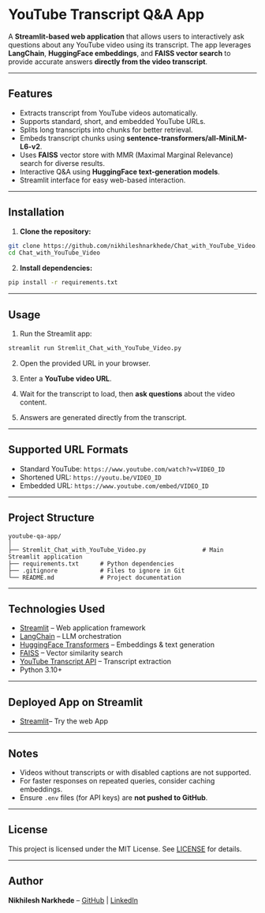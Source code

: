 
# YouTube Transcript Q&A App

A **Streamlit-based web application** that allows users to interactively ask questions about any YouTube video using its transcript. The app leverages **LangChain**, **HuggingFace embeddings**, and **FAISS vector search** to provide accurate answers **directly from the video transcript**.

---

## Features

- Extracts transcript from YouTube videos automatically.
- Supports standard, short, and embedded YouTube URLs.
- Splits long transcripts into chunks for better retrieval.
- Embeds transcript chunks using **sentence-transformers/all-MiniLM-L6-v2**.
- Uses **FAISS** vector store with MMR (Maximal Marginal Relevance) search for diverse results.
- Interactive Q&A using **HuggingFace text-generation models**.
- Streamlit interface for easy web-based interaction.

---

## Installation

1. **Clone the repository:**

```bash
git clone https://github.com/nikhileshnarkhede/Chat_with_YouTube_Video.git
cd Chat_with_YouTube_Video
```

2. **Install dependencies:**

```bash
pip install -r requirements.txt
```

---

## Usage

1. Run the Streamlit app:

```bash
streamlit run Stremlit_Chat_with_YouTube_Video.py
```

2. Open the provided URL in your browser.  

3. Enter a **YouTube video URL**.  

4. Wait for the transcript to load, then **ask questions** about the video content.  

5. Answers are generated directly from the transcript.

---

## Supported URL Formats

- Standard YouTube: `https://www.youtube.com/watch?v=VIDEO_ID`
- Shortened URL: `https://youtu.be/VIDEO_ID`
- Embedded URL: `https://www.youtube.com/embed/VIDEO_ID`

---

## Project Structure

```
youtube-qa-app/
│
├── Stremlit_Chat_with_YouTube_Video.py                # Main Streamlit application
├── requirements.txt      # Python dependencies
├── .gitignore            # Files to ignore in Git
└── README.md             # Project documentation
```

---

## Technologies Used

- [Streamlit](https://streamlit.io/) – Web application framework
- [LangChain](https://www.langchain.com/) – LLM orchestration
- [HuggingFace Transformers](https://huggingface.co/) – Embeddings & text generation
- [FAISS](https://github.com/facebookresearch/faiss) – Vector similarity search
- [YouTube Transcript API](https://pypi.org/project/youtube-transcript-api/) – Transcript extraction
- Python 3.10+

---
## Deployed App on Streamlit

- [Streamlit](https://chat-with-youtube-video-url.streamlit.app/)– Try the web App
---
## Notes

- Videos without transcripts or with disabled captions are not supported.
- For faster responses on repeated queries, consider caching embeddings.
- Ensure `.env` files (for API keys) are **not pushed to GitHub**.

---

## License

This project is licensed under the MIT License. See [LICENSE](LICENSE) for details.

---

## Author

**Nikhilesh Narkhede** – [GitHub](https://github.com/nikhileshnarkhede) | [LinkedIn](https://www.linkedin.com/in/nikhileshnarkhede)
